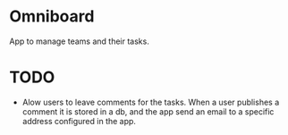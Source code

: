 # Omniboard
App to manage teams and their tasks.
# TODO
- Alow users to leave comments for the tasks. When a user publishes a comment it is stored in a db, and the app send an email to a specific address configured in the app.

